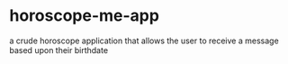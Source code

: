 # horoscope-me-app
a crude horoscope application that allows the user to receive a message based upon their birthdate
